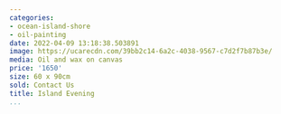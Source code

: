 ```yaml
---
categories:
- ocean-island-shore
- oil-painting
date: 2022-04-09 13:18:38.503891
image: https://ucarecdn.com/39bb2c14-6a2c-4038-9567-c7d2f7b87b3e/
media: Oil and wax on canvas
price: '1650'
size: 60 x 90cm
sold: Contact Us
title: Island Evening
...
```

